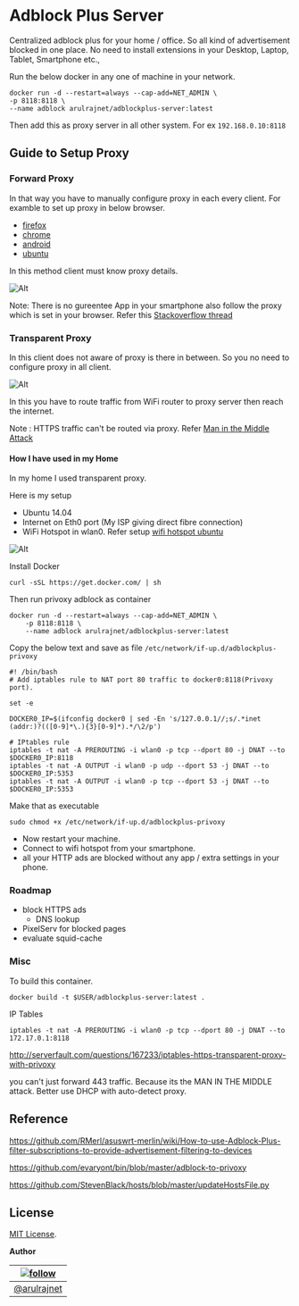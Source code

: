 Adblock Plus Server
===================

Centralized adblock plus for your home / office. So all kind of advertisement blocked in one place. No need to install extensions in your Desktop, Laptop, Tablet, Smartphone etc.,

Run the below docker in any one of machine in your network.

    docker run -d --restart=always --cap-add=NET_ADMIN \
    -p 8118:8118 \
    --name adblock arulrajnet/adblockplus-server:latest

Then add this as proxy server in all other system. For ex `192.168.0.10:8118`

## Guide to Setup Proxy

### Forward Proxy

In that way you have to manually configure proxy in each every client. For examble to set up proxy in below browser.

* [firefox][firefox_proxy]
* [chrome][chrome_proxy]
* [android][android_proxy]
* [ubuntu][ubuntu_proxy]

In this method client must know proxy details. 

![Alt](images/adblock-server-forward.png "Forward Proxy")

Note: There is no gureentee App in your smartphone also follow the proxy which is set in your browser. Refer this [Stackoverflow thread][so-thread]

### Transparent Proxy

In this client does not aware of proxy is there in between. So you no need to configure proxy in all client.

![Alt](images/adblock-server-reverse.png "Transparent Proxy")

In this you have to route traffic from WiFi router to proxy server then reach the internet.

Note : HTTPS traffic can't be routed via proxy. Refer [Man in the Middle Attack][man-in-middle]

#### How I have used in my Home

In my home I used transparent proxy.

Here is my setup

* Ubuntu 14.04
* Internet on Eth0 port (My ISP giving direct fibre connection)
* WiFi Hotspot in wlan0. Refer setup [wifi hotspot ubuntu][wifi-hotspot-ubuntu]

![Alt](images/adblock-server-home.png "My Home Setup")

Install Docker

```
curl -sSL https://get.docker.com/ | sh
```

Then run privoxy adblock as container

```
docker run -d --restart=always --cap-add=NET_ADMIN \
    -p 8118:8118 \
    --name adblock arulrajnet/adblockplus-server:latest
```

Copy the below text and save as file `/etc/network/if-up.d/adblockplus-privoxy`

```
#! /bin/bash
# Add iptables rule to NAT port 80 traffic to docker0:8118(Privoxy port). 

set -e

DOCKER0_IP=$(ifconfig docker0 | sed -En 's/127.0.0.1//;s/.*inet (addr:)?(([0-9]*\.){3}[0-9]*).*/\2/p')

# IPtables rule
iptables -t nat -A PREROUTING -i wlan0 -p tcp --dport 80 -j DNAT --to $DOCKER0_IP:8118
iptables -t nat -A OUTPUT -i wlan0 -p udp --dport 53 -j DNAT --to $DOCKER0_IP:5353
iptables -t nat -A OUTPUT -i wlan0 -p tcp --dport 53 -j DNAT --to $DOCKER0_IP:5353
```

Make that as executable

```
sudo chmod +x /etc/network/if-up.d/adblockplus-privoxy
```

* Now restart your machine. 
* Connect to wifi hotspot from your smartphone. 
* all your HTTP ads are blocked without any app / extra settings in your phone.

### Roadmap

* block HTTPS ads
    - DNS lookup
* PixelServ for blocked pages
* evaluate squid-cache

### Misc

To build this container.

    docker build -t $USER/adblockplus-server:latest .

IP Tables

    iptables -t nat -A PREROUTING -i wlan0 -p tcp --dport 80 -j DNAT --to 172.17.0.1:8118

http://serverfault.com/questions/167233/iptables-https-transparent-proxy-with-privoxy

you can't just forward 443 traffic. Because its the MAN IN THE MIDDLE attack. Better use DHCP with auto-detect proxy.


Reference
---------

https://github.com/RMerl/asuswrt-merlin/wiki/How-to-use-Adblock-Plus-filter-subscriptions-to-provide-advertisement-filtering-to-devices

https://github.com/evaryont/bin/blob/master/adblock-to-privoxy

https://github.com/StevenBlack/hosts/blob/master/updateHostsFile.py


License
-------

[MIT License][mit_license]. 


**Author**

| [![follow][avatar]][twitterhandle] |
|---|
| [@arulrajnet][twitterhandle] |

[twitterhandle]: https://twitter.com/arulrajnet "Follow @arulrajnet on Twitter"
[avatar]: https://avatars0.githubusercontent.com/u/834529?s=70
[mit_license]: https://raw.githubusercontent.com/arulrajnet/adblockplus-server/master/LICENSE
[firefox_proxy]: http://www.wikihow.com/Enter-Proxy-Settings-in-Firefox
[chrome_proxy]: https://support.google.com/chrome/answer/96815?hl=en
[android_proxy]: https://adblockplus.org/android-config-samsung-galaxy-s3
[ubuntu_proxy]: http://www.ubuntugeek.com/how-to-configure-ubuntu-desktop-to-use-your-proxy-server.html
[man-in-middle]: https://en.wikipedia.org/wiki/Man-in-the-middle_attack
[wifi-hotspot-ubuntu]: http://ubuntuhandbook.org/index.php/2014/09/3-ways-create-wifi-hotspot-ubuntu/
[so-thread]: http://stackoverflow.com/questions/24417242/do-android-proxy-settings-apply-to-all-apps-on-the-device

